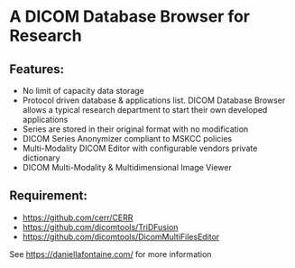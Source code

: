 # A DICOM Database Browser for Research

## Features:

* No limit of capacity data storage
* Protocol driven database & applications list. DICOM Database Browser allows a typical research department to start their own developed applications
* Series are stored in their original format with no modification 
* DICOM Series Anonymizer compliant to MSKCC policies
* Multi-Modality DICOM Editor with configurable vendors private dictionary
* DICOM Multi-Modality & Multidimensional Image Viewer

## Requirement:

* https://github.com/cerr/CERR
* https://github.com/dicomtools/TriDFusion
* https://github.com/dicomtools/DicomMultiFilesEditor


See https://daniellafontaine.com/ for more information